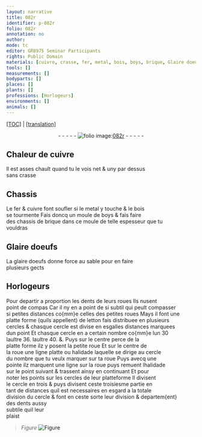 ```yaml
---
layout: narrative
title: 082r
identifier: p-082r
folio: 082r
annotation: no
author:
mode: tc
editor: GR8975 Seminar Participants
rights: Public Domain
materials: [cuivre, crasse, fer, metal, bois, boys, brique, Glaire doeufs, glaire doeufs, letton]
tools: []
measurements: []
bodyparts: []
places: []
plants: []
professions: [Horlogeurs]
environments: []
animals: []
---
```


<p><a href="{{ site.baseurl }}/diplomatic/">[TOC]</a> | <a href="{{ site.baseurl }}/texts/p-082r_tl/" target="_blank">[translation]</a></p><div class="folio" align="center">- - - - - <a href="http://gallica.bnf.fr/ark:/12148/btv1b10500001g/f169.image" target="_blank"><img src="https://cu-mkp.github.io/2017-workshop-edition/assets/photo-icon.png" alt="folio image: " style="display:inline-block; margin-bottom:-3px;"/>082r</a> - - - - - </div>  
  

## Chaleur de <span class="m">cuivre</span>

 
Il est asses chault quand tu le vois net & uny par dessus<br/> sans <span class="m">crasse</span>
 
 
  

## Chassis

 
Le <span class="m">fer</span> & <span class="m">cuivre</span> font soufler si le <span class="m">metal</span> y touche & le <span class="m">bois</span><br/> se tourmente Fais doncq un moule de <span class="m">boys</span> & fais faire<br/> des chassis de <span class="m">brique</span> dans ce moule de telle espesseur que tu<br/> vouldras
 
 
  

## <span class="m">Glaire doeufs</span>

 
La <span class="m">glaire doeufs</span> donne force au sable pour en faire<br/> plusieurs gects
 
 
  

## <span class="pro">Horlogeurs</span>

 
Pour departir a proportion les dents de leurs roues Ils nusent<br/> point de compas Car il ny en a point de si subtil qui peult compasser<br/> si petites distances co{mm}e celles des petites roues Mays il font une<br/> platte forme (quils appellent) de <span class="m">letton</span> <span class="del">fais</span> distribuee en plusieurs<br/> cercles & chasque cercle est divise en esgalles distances marquees<br/> dun point Et chasque cercle en a certain nombre co{mm}e lun 30<br/> laultre 36. laultre 40. &. Puys sur le centre perce de la<br/> platte forme ilz y posent la petite roue Et sur le centre de<br/> la roue une ligne platte ou halidade laquelle se dirige au cercle<br/> du nombre que tu veulx marquer sur ta roue Puys avecq une<br/> pointe ilz marquent une ligne sur la roue puys remuent lhalidade<br/> sur le point suivant & trassent ainsy en continuant Et pour<br/> noter les points sur les cercles de leur platteforme Il divisent<br/> le cercle en trois & puys divisent ceste troisiesme partie en<br/> tant de distances quil est necessaires en esgard a la totale<br/> division du cercle & font en ceste sorte leur division & departem{ent}<br/> des dents aussy<br/> subtile quil leur<br/> plaist
 
> *Figure*
> <a href="https://drive.google.com/open?id=0B9-oNrvWdlO5MG1jZS1LOUE2QWs" target="_blank"><img src="https://cu-mkp.github.io/GR8975-edition/assets/photo-icon.png" alt="Figure" style="display:inline-block; margin-bottom:-3px;"/></a>
 
